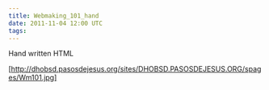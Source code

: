 ```yaml
---
title: Webmaking_101_hand
date: 2011-11-04 12:00 UTC
tags:
---
```

Hand written HTML

[http://dhobsd.pasosdejesus.org/sites/DHOBSD.PASOSDEJESUS.ORG/spages/Wm101.jpg]
